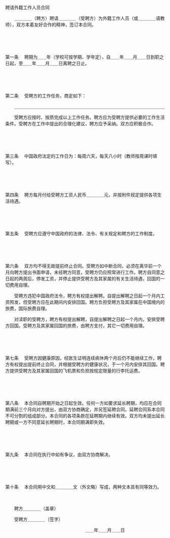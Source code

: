 



聘请外籍工作人员合同



 

　　＿＿＿＿（聘方）聘请＿＿＿＿（受聘方）为外籍工作人员（或＿＿＿＿语教师），双方本着友好合作的精神，签订本合同。

　　

　　

第一条
　聘期为＿＿年（学校可按学期、学年定），自＿＿年＿＿月＿＿日到职之日起，至＿＿年＿＿月＿＿日离聘之日止。

　　

　　

第二条
　受聘方的工作任务，商定如下：

　　＿＿＿＿＿＿＿＿＿＿＿＿＿＿＿＿＿＿＿＿＿＿＿＿＿＿＿＿＿＿＿＿＿＿

　　受聘方应按时、按质完成以上工作任务。聘方应为受聘方提供必要的工作生活条件。受聘方在工作中提出的合理化建议，聘方应予采纳。双方应积极合作。

　　

　　

第三条
　中国政府法定的工作日为：每周六天，每天八小时（教师按周课时填写）。

　　

　　

第四条
　聘方每月付给受聘方工资人民币＿＿＿＿元，并按附件规定提供各项生活待遇。

　　

　　

第五条
　受聘方应遵守中国政府的法律、法令、有关规定和聘方的工作制度。

　　

　　

第六条
　双方均不得无故提前终止合同。受聘方如中断合同，必须在离华前一个月向聘方提出书面申请，未经聘方同意，受聘方仍应照常进行工作。聘方自同意之日起的两周后，停发工资，并停止提供受聘方及其家属的有关生活待遇，回国的一切费用自理。

　　受聘方违犯中国政府法令，聘方有权提出解聘。自提出解聘之日起一个月内工资照发，但受聘方应在此期间内安排回国。聘方负担受聘方及其家属在中国境内的旅费，国际旅费自理。

　　对渎职的受聘方，聘方有权提出解聘，自提出解聘之日起一个月内，安排受聘方回国。受聘方及其家属回国的旅费，由聘方支付，其它一切费用自理。

　　

　　

第七条
　受聘方因健康原因，经医生证明连续病休两个月后仍不能继续工作，聘方有权提出提前终止合同，并根据受聘方的健康状况，于一个月内安排其回国。聘方提供受聘方及其家属回国的飞机票和负担按规定限量的行李托运费。

　　

　　

第八条
　本合同自聘期开始之日起生效。任何一方如要求延长聘期，均应在合同期满前三个月向对方提出，由双方协商确定，并另签延聘合同。延聘合同系本合同不可分割的组成部分。本合同的各项条款在延聘期内继续有效。双方均未提出延长聘期或一方不同意延长聘期时，本合同期满即失效。

　　

　　

第九条
　本合同在执行中如有争议，由双方协商解决。

　　

　　

第十条
　本合同用中文和＿＿＿＿文（外文略）写成，两种文本具有同等效力。

　　

　　聘方＿＿＿＿（盖章）

　　受聘方＿＿＿＿（签字）

　　　　　　　　　　　　　　　　　　＿＿年＿＿月＿＿日